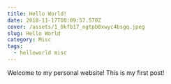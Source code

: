 ```yaml
---
title: Hello World!
date: 2018-11-17T00:09:57.570Z
cover: /assets/1_0kfb17_ngtpb0xwyc4bsgq.jpeg
slug: Hello World
category: Misc
tags:
  - helloworld misc
---
```

Welcome to my personal website! This is my first post!
